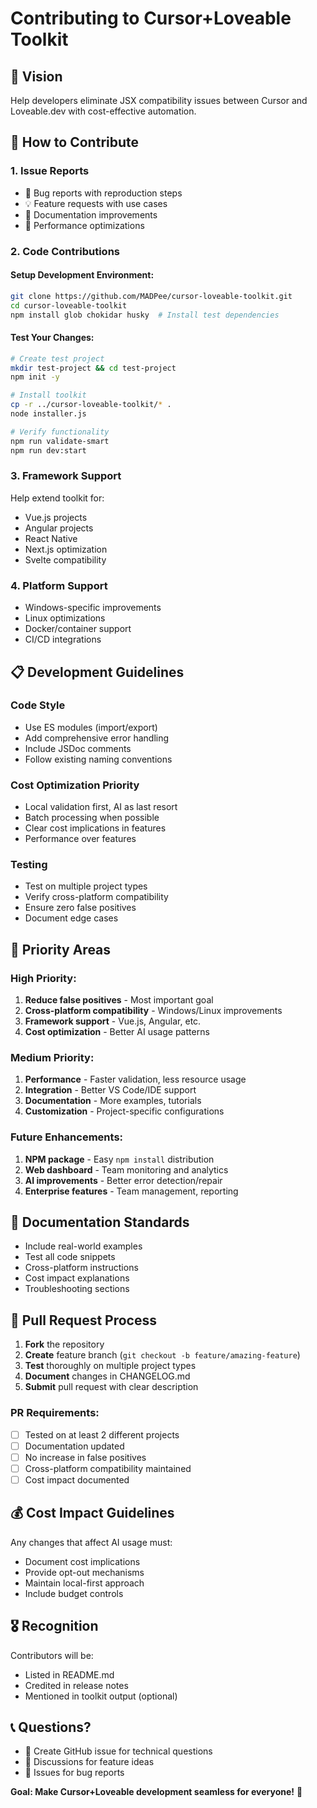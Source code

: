 # Contributing to Cursor+Loveable Toolkit

## 🎯 Vision

Help developers eliminate JSX compatibility issues between Cursor and Loveable.dev with cost-effective automation.

## 🤝 How to Contribute

### 1. **Issue Reports**
- 🐛 Bug reports with reproduction steps
- 💡 Feature requests with use cases
- 📖 Documentation improvements
- 🔧 Performance optimizations

### 2. **Code Contributions**

#### Setup Development Environment:
```bash
git clone https://github.com/MADPee/cursor-loveable-toolkit.git
cd cursor-loveable-toolkit
npm install glob chokidar husky  # Install test dependencies
```

#### Test Your Changes:
```bash
# Create test project
mkdir test-project && cd test-project
npm init -y

# Install toolkit
cp -r ../cursor-loveable-toolkit/* .
node installer.js

# Verify functionality
npm run validate-smart
npm run dev:start
```

### 3. **Framework Support**
Help extend toolkit for:
- Vue.js projects
- Angular projects  
- React Native
- Next.js optimization
- Svelte compatibility

### 4. **Platform Support**
- Windows-specific improvements
- Linux optimizations
- Docker/container support
- CI/CD integrations

## 📋 Development Guidelines

### **Code Style**
- Use ES modules (import/export)
- Add comprehensive error handling
- Include JSDoc comments
- Follow existing naming conventions

### **Cost Optimization Priority**
- Local validation first, AI as last resort
- Batch processing when possible
- Clear cost implications in features
- Performance over features

### **Testing**
- Test on multiple project types
- Verify cross-platform compatibility
- Ensure zero false positives
- Document edge cases

## 🚀 Priority Areas

### **High Priority:**
1. **Reduce false positives** - Most important goal
2. **Cross-platform compatibility** - Windows/Linux improvements
3. **Framework support** - Vue.js, Angular, etc.
4. **Cost optimization** - Better AI usage patterns

### **Medium Priority:**
1. **Performance** - Faster validation, less resource usage
2. **Integration** - Better VS Code/IDE support
3. **Documentation** - More examples, tutorials
4. **Customization** - Project-specific configurations

### **Future Enhancements:**
1. **NPM package** - Easy `npm install` distribution
2. **Web dashboard** - Team monitoring and analytics
3. **AI improvements** - Better error detection/repair
4. **Enterprise features** - Team management, reporting

## 📖 Documentation Standards

- Include real-world examples
- Test all code snippets
- Cross-platform instructions
- Cost impact explanations
- Troubleshooting sections

## 🔄 Pull Request Process

1. **Fork** the repository
2. **Create** feature branch (`git checkout -b feature/amazing-feature`)
3. **Test** thoroughly on multiple project types
4. **Document** changes in CHANGELOG.md
5. **Submit** pull request with clear description

### PR Requirements:
- [ ] Tested on at least 2 different projects
- [ ] Documentation updated
- [ ] No increase in false positives
- [ ] Cross-platform compatibility maintained
- [ ] Cost impact documented

## 💰 Cost Impact Guidelines

Any changes that affect AI usage must:
- Document cost implications
- Provide opt-out mechanisms  
- Maintain local-first approach
- Include budget controls

## 🎖️ Recognition

Contributors will be:
- Listed in README.md
- Credited in release notes
- Mentioned in toolkit output (optional)

## 📞 Questions?

- 📧 Create GitHub issue for technical questions
- 💬 Discussions for feature ideas
- 🐛 Issues for bug reports

**Goal: Make Cursor+Loveable development seamless for everyone!** 🌟
